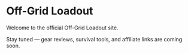# Off-Grid Loadout

Welcome to the official Off-Grid Loadout site.

Stay tuned — gear reviews, survival tools, and affiliate links are coming soon.
